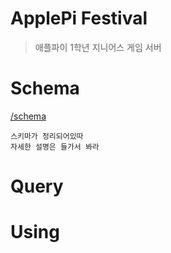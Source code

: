 # ApplePi Festival

> 애플파이 1학년 지니어스 게임 서버

# Schema

[/schema]('./docs/schema.md')

    스키마가 정리되어있따
    자세한 설명은 들가서 봐라

# Query

# Using

